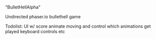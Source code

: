 "BulletHellAlpha"

Undirected phaser.io bullethell game

Todolist:
UI w/ score
animate moving and control which animations get played
keyboard controls
etc